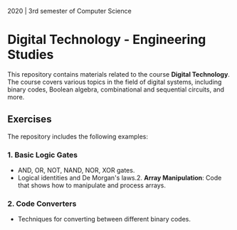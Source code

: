 2020 | 3rd semester of Computer Science
# Digital Technology - Engineering Studies

This repository contains materials related to the course **Digital Technology**.
The course covers various topics in the field of digital systems, including binary codes, Boolean algebra, combinational and sequential circuits, and more.

## Exercises

The repository includes the following examples:

### 1. **Basic Logic Gates**
   - AND, OR, NOT, NAND, NOR, XOR gates.
   - Logical identities and De Morgan's laws.2. **Array Manipulation**: Code that shows how to manipulate and process arrays.

### 2. **Code Converters**
   - Techniques for converting between different binary codes.

